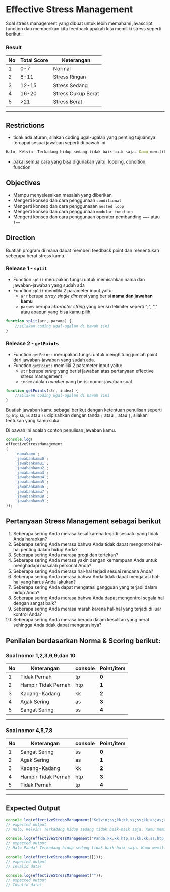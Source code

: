 # Effective Stress Management

Soal stress management yang dibuat untuk lebih memahami javascript function dan memberikan kita feedback apakah kita memiliki stress seperti berikut:

### Result

| No  | Total Score | Keterangan         |
| --- | ----------- | ------------------ |
| 1   | 0-7         | Normal             |
| 2   | 8-11        | Stress Ringan      |
| 3   | 12-15       | Stress Sedang      |
| 4   | 16-20       | Stress Cukup Berat |
| 5   | >21         | Stress Berat       |

---

## Restrictions

-   tidak ada aturan, silakan coding ugal-ugalan yang penting tujuannya tercapai sesuai jawaban seperti di bawah ini

```js
Halo, Kelvin! Terkadang hidup sedang tidak baik-baik saja. Kamu memiliki stress point sebanyak 17 point. Stress kamu tergolong Stress Cukup Berat. Kamu punya pilihan untuk  membuat stress tersebut menjadi Eustress atau Distress. Cari lebih lanjut Eustress atau Distress dari sumber manapun.
```

-   pakai semua cara yang bisa digunakan yaitu: looping, condition, function

## Objectives

-   Mampu menyelesaikan masalah yang diberikan
-   Mengerti konsep dan cara penggunaan `conditional`
-   Mengerti konsep dan cara penggunaaan `nested loop`
-   Mengerti konsep dan cara penggunaan `modular function`
-   Mengerti konsep dan cara penggunaan operator pembanding `===` atau `!==`

## Direction

Buatlah program di mana dapat memberi feedback point dan menentukan seberapa berat stress kamu.

### Release 1 - `split`

-   Function `split` merupakan fungsi untuk memisahkan nama dan jawaban-jawaban yang sudah ada
-   Function `split` memiliki 2 parameter input yaitu:
    -   `arr` berupa _array single dimensi_ yang berisi **nama dan jawaban kamu**
    -   `params` berupa _character string_ yang berisi delimiter seperti ";", "," atau apapun yang bisa kamu pilih.

```js
function split(arr, params) {
    //silakan coding ugal-ugalan di bawah sini
}
```

### Release 2 - `getPoints`

-   Function `getPoints` merupakan fungsi untuk menghitung jumlah point dari jawaban-jawaban yang sudah ada.
-   Function `getPoints` memiliki 2 parameter input yaitu:
    -   `str` berupa _string_ yang berisi jawaban atas pertanyaan effective stress management
    -   `index` adalah _number_ yang berisi nomor jawaban soal

```js
function getPoints(str, index) {
    //silakan coding ugal-ugalan di bawah sini
}
```

Buatlah jawaban kamu sebagai berikut dengan ketentuan penulisan seperti `tp`,`htp`,`kk`,`as` atau `ss` dipisahkan dengan tanda `;` atau `,` atau `|`, silakan tentukan yang kamu suka.

Di bawah ini adalah contoh penulisan jawaban kamu.

```js
console.log(
effectiveStressManagement
(
    `namakamu`;
    `jawabankamu0`;
    `jawabankamu1`;
    `jawabankamu2`;
    `jawabankamu3`;
    `jawabankamu4`;
    `jawabankamu5`;
    `jawabankamu6`;
    `jawabankamu7`;
    `jawabankamu8`;
    `jawabankamu9`;
));
```

## Pertanyaan Stress Management sebagai berikut

1. Seberapa sering Anda merasa kesal karena terjadi sesuatu yang tidak Anda harapkan?
2. Seberapa sering Anda merasa bahwa Anda tidak dapat mengontrol hal-hal penting dalam hidup Anda?
3. Seberapa sering Anda merasa grogi dan tertekan?
4. Seberapa sering Anda merasa yakin dengan kemampuan Anda untuk menghadapi masalah personal Anda?
5. Seberapa sering Anda merasa hal-hal terjadi sesuai rencana Anda?
6. Seberapa sering Anda merasa bahwa Anda tidak dapat mengatasi hal-hal yang harus Anda lakukan?
7. Seberapa sering Anda dapat mengatasi gangguan yang terjadi dalam hidup Anda?
8. Seberapa sering Anda merasa bahwa Anda dapat mengontrol segala hal dengan sangat baik?
9. Seberapa sering Anda merasa marah karena hal-hal yang terjadi di luar kontrol Anda?
10. Seberapa sering Anda merasa berada dalam kesulitan yang berat sehingga Anda tidak dapat mengatasinya?

## Penilaian berdasarkan Norma & Scoring berikut:

### Soal nomor 1,2,3,6,9,dan 10

| No  | Keterangan          | console | Point/item |
| --- | ------------------- | ------- | ---------- |
| 1   | Tidak Pernah        | tp      | **0**      |
| 2   | Hampir Tidak Pernah | htp     | **1**      |
| 3   | Kadang-Kadang       | kk      | **2**      |
| 4   | Agak Sering         | as      | **3**      |
| 5   | Sangat Sering       | ss      | **4**      |

---

### Soal nomor 4,5,7,8

| No  | Keterangan          | console | Point/item |
| --- | ------------------- | ------- | ---------- |
| 1   | Sangat Sering       | ss      | **0**      |
| 2   | Agak Sering         | as      | **1**      |
| 3   | Kadang-Kadang       | kk      | **2**      |
| 4   | Hampir Tidak Pernah | htp     | **3**      |
| 5   | Tidak Pernah        | tp      | **4**      |

---

## Expected Output

```js
console.log(effectiveStressManagement("Kelvin;ss;kk;kk;ss;ss;kk;as;as;as;kk"));
// expected output
// Halo, Kelvin! Terkadang hidup sedang tidak baik-baik saja. Kamu memiliki stress point sebanyak 17 point. Stress kamu tergolong Stress Cukup Berat. Kamu punya pilihan untuk  membuat stress tersebut menjadi Eustress atau Distress. Cari lebih lanjut Eustress atau Distress dari sumber manapun.

console.log(effectiveStressManagement("Panda;kk;kk;htp;ss;kk;kk;ss;htp;htp;kk"));
// expected output
// Halo Panda! Terkadang hidup sedang tidak baik-baik saja. Kamu memiliki stress point sebanyak 15 point. Stress kamu tergolong Stress Sedang. Kamu punya pilihan untuk  membuat stress tersebut menjadi Eustress atau Distress. Cari lebih lanjut Eustress atau Distress dari sumber manapun.

console.log(effectiveStressManagement([]));
// expected output
// Invalid data!

console.log(effectiveStressManagement(""));
// expected output
// Invalid data!
```
